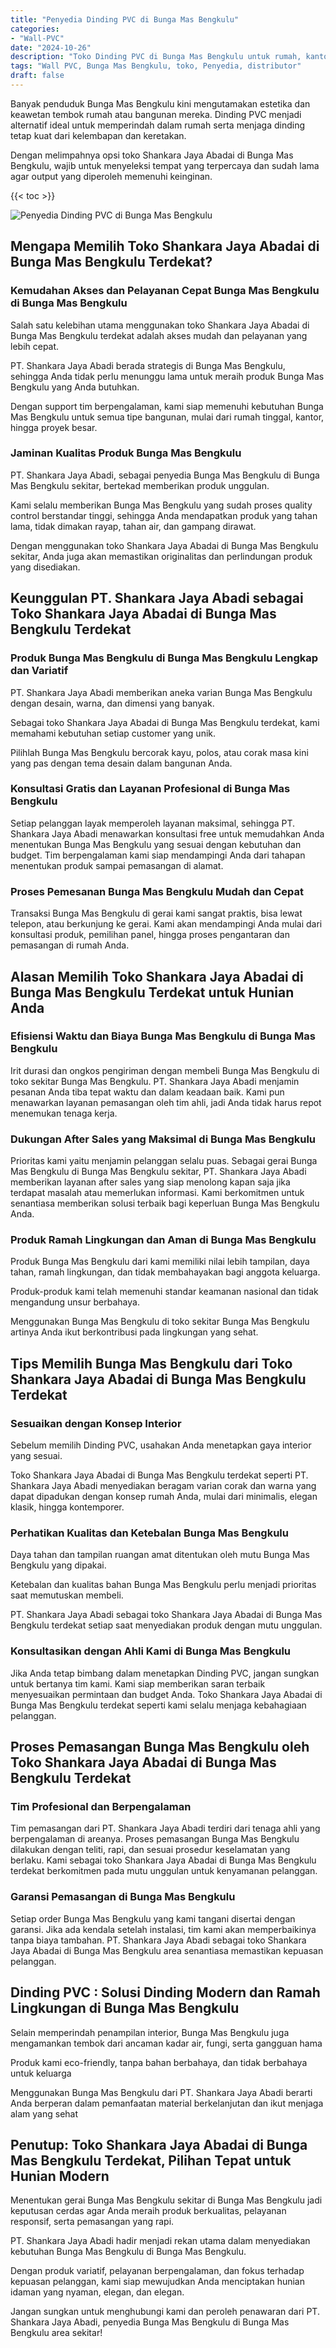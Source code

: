 ```yaml
---
title: "Penyedia Dinding PVC di Bunga Mas Bengkulu"
categories: 
- "Wall-PVC"
date: "2024-10-26"
description: "Toko Dinding PVC di Bunga Mas Bengkulu untuk rumah, kantor, serta gerai. Material berkualitas, beragam motif, variasi warna modern, beserta servis pemasangan dikerjakan oleh tenaga ahli profesional dan kepastian resmi!|Layanan penjualan Dinding PVC di Bunga Mas Bengkulu bagi kebutuhan hunian, office, atau ritel, beserta panel berkualitas dan pemasangan oleh tim berpengalaman serta jaminan resmi.|Alternatif Dinding PVC di Bunga Mas Bengkulu yang terpercaya bagi tempat tinggal, office, serta toko, dengan produk berkualitas dan instalasi ditangani oleh teknisi ahli serta jaminan resmi.|Penjualan Dinding PVC di Bunga Mas Bengkulu untuk rumah, kantor, dan ritel, beserta material unggulan dan penempatan dikerjakan oleh teknisi ahli, lengkap beserta jaminan resmi.}"
tags: "Wall PVC, Bunga Mas Bengkulu, toko, Penyedia, distributor"
draft: false
---
```


Banyak penduduk Bunga Mas Bengkulu kini mengutamakan estetika dan keawetan tembok rumah atau bangunan mereka.  Dinding PVC  menjadi alternatif ideal untuk memperindah dalam rumah serta menjaga dinding tetap kuat dari kelembapan dan keretakan.

Dengan melimpahnya opsi toko Shankara Jaya Abadai di Bunga Mas Bengkulu, wajib untuk menyeleksi tempat yang terpercaya dan sudah lama agar output yang diperoleh memenuhi keinginan.

{{< toc >}}

![Penyedia Dinding PVC di Bunga Mas Bengkulu](/images/Wall-PVC/Penyedia-Dinding-PVC-di-Bunga-Mas-Bengkulu.png)


## Mengapa Memilih Toko Shankara Jaya Abadai di Bunga Mas Bengkulu Terdekat?

### Kemudahan Akses dan Pelayanan Cepat Bunga Mas Bengkulu di Bunga Mas Bengkulu

Salah satu kelebihan utama menggunakan toko Shankara Jaya Abadai di Bunga Mas Bengkulu terdekat adalah akses mudah dan pelayanan yang lebih cepat.

PT. Shankara Jaya Abadi berada strategis di Bunga Mas Bengkulu, sehingga Anda tidak perlu menunggu lama untuk meraih produk Bunga Mas Bengkulu yang Anda butuhkan.

Dengan support tim berpengalaman, kami siap memenuhi kebutuhan Bunga Mas Bengkulu untuk semua tipe bangunan, mulai dari rumah tinggal, kantor, hingga proyek besar.

### Jaminan Kualitas Produk Bunga Mas Bengkulu

PT. Shankara Jaya Abadi, sebagai penyedia Bunga Mas Bengkulu di Bunga Mas Bengkulu sekitar, bertekad memberikan produk unggulan.

Kami selalu memberikan Bunga Mas Bengkulu yang sudah proses quality control berstandar tinggi, sehingga Anda mendapatkan produk yang tahan lama, tidak dimakan rayap, tahan air, dan gampang dirawat.

Dengan menggunakan toko Shankara Jaya Abadai di Bunga Mas Bengkulu sekitar, Anda juga akan memastikan originalitas dan perlindungan produk yang disediakan.

## Keunggulan PT. Shankara Jaya Abadi sebagai Toko Shankara Jaya Abadai di Bunga Mas Bengkulu Terdekat

### Produk Bunga Mas Bengkulu di Bunga Mas Bengkulu Lengkap dan Variatif

PT. Shankara Jaya Abadi memberikan aneka varian Bunga Mas Bengkulu dengan desain, warna, dan dimensi yang banyak.

Sebagai toko Shankara Jaya Abadai di Bunga Mas Bengkulu terdekat, kami memahami kebutuhan setiap customer yang unik.

Pilihlah Bunga Mas Bengkulu bercorak kayu, polos, atau corak masa kini yang pas dengan tema desain dalam bangunan Anda.

### Konsultasi Gratis dan Layanan Profesional di Bunga Mas Bengkulu

Setiap pelanggan layak memperoleh layanan maksimal, sehingga PT. Shankara Jaya Abadi menawarkan konsultasi free untuk memudahkan Anda menentukan Bunga Mas Bengkulu yang sesuai dengan kebutuhan dan budget. Tim berpengalaman kami siap mendampingi Anda dari tahapan menentukan produk sampai pemasangan di alamat.

### Proses Pemesanan Bunga Mas Bengkulu Mudah dan Cepat

Transaksi Bunga Mas Bengkulu di gerai kami sangat praktis, bisa lewat telepon, atau berkunjung ke gerai. Kami akan mendampingi Anda mulai dari konsultasi produk, pemilihan panel, hingga proses pengantaran dan pemasangan di rumah Anda.

## Alasan Memilih Toko Shankara Jaya Abadai di Bunga Mas Bengkulu Terdekat untuk Hunian Anda

### Efisiensi Waktu dan Biaya Bunga Mas Bengkulu di Bunga Mas Bengkulu

Irit durasi dan ongkos pengiriman dengan membeli Bunga Mas Bengkulu di toko sekitar Bunga Mas Bengkulu. PT. Shankara Jaya Abadi menjamin pesanan Anda tiba tepat waktu dan dalam keadaan baik. Kami pun menawarkan layanan pemasangan oleh tim ahli, jadi Anda tidak harus repot menemukan tenaga kerja.

### Dukungan After Sales yang Maksimal di Bunga Mas Bengkulu

Prioritas kami yaitu menjamin pelanggan selalu puas. Sebagai gerai Bunga Mas Bengkulu di Bunga Mas Bengkulu sekitar, PT. Shankara Jaya Abadi memberikan layanan after sales yang siap menolong kapan saja jika terdapat masalah atau memerlukan informasi. Kami berkomitmen untuk senantiasa memberikan solusi terbaik bagi keperluan Bunga Mas Bengkulu Anda.

### Produk Ramah Lingkungan dan Aman di Bunga Mas Bengkulu

Produk Bunga Mas Bengkulu dari kami memiliki nilai lebih tampilan, daya tahan, ramah lingkungan, dan tidak membahayakan bagi anggota keluarga.

Produk-produk kami telah memenuhi standar keamanan nasional dan tidak mengandung unsur berbahaya.

Menggunakan Bunga Mas Bengkulu di toko sekitar Bunga Mas Bengkulu artinya Anda ikut berkontribusi pada lingkungan yang sehat.

## Tips Memilih Bunga Mas Bengkulu dari Toko Shankara Jaya Abadai di Bunga Mas Bengkulu Terdekat

### Sesuaikan dengan Konsep Interior 

Sebelum memilih Dinding PVC, usahakan Anda menetapkan gaya interior yang sesuai.

Toko Shankara Jaya Abadai di Bunga Mas Bengkulu terdekat seperti PT. Shankara Jaya Abadi menyediakan beragam varian corak dan warna yang dapat dipadukan dengan konsep rumah Anda, mulai dari minimalis, elegan klasik, hingga kontemporer.

### Perhatikan Kualitas dan Ketebalan Bunga Mas Bengkulu

Daya tahan dan tampilan ruangan amat ditentukan oleh mutu Bunga Mas Bengkulu yang dipakai.

Ketebalan dan kualitas bahan Bunga Mas Bengkulu perlu menjadi prioritas saat memutuskan membeli.

PT. Shankara Jaya Abadi sebagai toko Shankara Jaya Abadai di Bunga Mas Bengkulu terdekat setiap saat menyediakan produk dengan mutu unggulan.

### Konsultasikan dengan Ahli Kami di Bunga Mas Bengkulu

Jika Anda tetap bimbang dalam menetapkan Dinding PVC, jangan sungkan untuk bertanya tim kami. Kami siap memberikan saran terbaik menyesuaikan permintaan dan budget Anda. Toko Shankara Jaya Abadai di Bunga Mas Bengkulu terdekat seperti kami selalu menjaga kebahagiaan pelanggan.

## Proses Pemasangan Bunga Mas Bengkulu oleh Toko Shankara Jaya Abadai di Bunga Mas Bengkulu Terdekat

### Tim Profesional dan Berpengalaman

Tim pemasangan dari PT. Shankara Jaya Abadi terdiri dari tenaga ahli yang berpengalaman di areanya. Proses pemasangan Bunga Mas Bengkulu dilakukan dengan teliti, rapi, dan sesuai prosedur keselamatan yang berlaku. Kami sebagai toko Shankara Jaya Abadai di Bunga Mas Bengkulu terdekat berkomitmen pada mutu unggulan untuk kenyamanan pelanggan.

### Garansi Pemasangan di Bunga Mas Bengkulu

Setiap order Bunga Mas Bengkulu yang kami tangani disertai dengan garansi. Jika ada kendala setelah instalasi, tim kami akan memperbaikinya tanpa biaya tambahan. PT. Shankara Jaya Abadi sebagai toko Shankara Jaya Abadai di Bunga Mas Bengkulu area senantiasa memastikan kepuasan pelanggan.

##  Dinding PVC : Solusi Dinding Modern dan Ramah Lingkungan di Bunga Mas Bengkulu

Selain memperindah penampilan interior, Bunga Mas Bengkulu juga mengamankan tembok dari ancaman kadar air, fungi, serta gangguan hama

Produk kami eco-friendly, tanpa bahan berbahaya, dan tidak berbahaya untuk keluarga

Menggunakan Bunga Mas Bengkulu dari PT. Shankara Jaya Abadi berarti Anda berperan dalam pemanfaatan material berkelanjutan dan ikut menjaga alam yang sehat

## Penutup: Toko Shankara Jaya Abadai di Bunga Mas Bengkulu Terdekat, Pilihan Tepat untuk Hunian Modern

Menentukan gerai Bunga Mas Bengkulu sekitar di Bunga Mas Bengkulu jadi keputusan cerdas agar Anda meraih produk berkualitas, pelayanan responsif, serta pemasangan yang rapi.

PT. Shankara Jaya Abadi hadir menjadi rekan utama dalam menyediakan kebutuhan Bunga Mas Bengkulu di Bunga Mas Bengkulu.

Dengan produk variatif, pelayanan berpengalaman, dan fokus terhadap kepuasan pelanggan, kami siap mewujudkan Anda menciptakan hunian idaman yang nyaman, elegan, dan elegan.

Jangan sungkan untuk menghubungi kami dan peroleh penawaran dari PT. Shankara Jaya Abadi, penyedia Bunga Mas Bengkulu di Bunga Mas Bengkulu area sekitar!